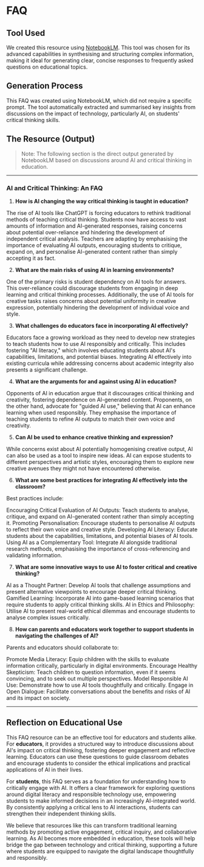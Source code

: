 # FAQ

## Tool Used
We created this resource using [NotebookLM](https://notebooklm.google.com/). This tool was chosen for its advanced capabilities in synthesising and structuring complex information, making it ideal for generating clear, concise responses to frequently asked questions on educational topics.

## Generation Process
This FAQ was created using NotebookLM, which did not require a specific prompt. The tool automatically extracted and summarised key insights from discussions on the impact of technology, particularly AI, on students' critical thinking skills.

## The Resource (Output)

> Note:
> The following section is the direct output generated by NotebookLM based on discussions around AI and critical thinking in education.

---

### AI and Critical Thinking: An FAQ

1. **How is AI changing the way critical thinking is taught in education?**

The rise of AI tools like ChatGPT is forcing educators to rethink traditional methods of teaching critical thinking. Students now have access to vast amounts of information and AI-generated responses, raising concerns about potential over-reliance and hindering the development of independent critical analysis. Teachers are adapting by emphasising the importance of evaluating AI outputs, encouraging students to critique, expand on, and personalise AI-generated content rather than simply accepting it as fact.

2. **What are the main risks of using AI in learning environments?**

One of the primary risks is student dependency on AI tools for answers. This over-reliance could discourage students from engaging in deep learning and critical thinking processes. Additionally, the use of AI tools for creative tasks raises concerns about potential uniformity in creative expression, potentially hindering the development of individual voice and style.

3. **What challenges do educators face in incorporating AI effectively?**

Educators face a growing workload as they need to develop new strategies to teach students how to use AI responsibly and critically. This includes fostering "AI literacy," which involves educating students about AI's capabilities, limitations, and potential biases. Integrating AI effectively into existing curricula while addressing concerns about academic integrity also presents a significant challenge.

4. **What are the arguments for and against using AI in education?**

Opponents of AI in education argue that it discourages critical thinking and creativity, fostering dependence on AI-generated content. Proponents, on the other hand, advocate for "guided AI use," believing that AI can enhance learning when used responsibly. They emphasise the importance of teaching students to refine AI outputs to match their own voice and creativity.

5. **Can AI be used to enhance creative thinking and expression?**

While concerns exist about AI potentially homogenising creative output, AI can also be used as a tool to inspire new ideas. AI can expose students to different perspectives and artistic styles, encouraging them to explore new creative avenues they might not have encountered otherwise.

6. **What are some best practices for integrating AI effectively into the classroom?**

Best practices include:

Encouraging Critical Evaluation of AI Outputs: Teach students to analyse, critique, and expand on AI-generated content rather than simply accepting it.
Promoting Personalisation: Encourage students to personalise AI outputs to reflect their own voice and creative style.
Developing AI Literacy: Educate students about the capabilities, limitations, and potential biases of AI tools.
Using AI as a Complementary Tool: Integrate AI alongside traditional research methods, emphasising the importance of cross-referencing and validating information.

7. **What are some innovative ways to use AI to foster critical and creative thinking?**

AI as a Thought Partner: Develop AI tools that challenge assumptions and present alternative viewpoints to encourage deeper critical thinking.
Gamified Learning: Incorporate AI into game-based learning scenarios that require students to apply critical thinking skills.
AI in Ethics and Philosophy: Utilise AI to present real-world ethical dilemmas and encourage students to analyse complex issues critically.

8. **How can parents and educators work together to support students in navigating the challenges of AI?**

Parents and educators should collaborate to:

Promote Media Literacy: Equip children with the skills to evaluate information critically, particularly in digital environments.
Encourage Healthy Skepticism: Teach children to question information, even if it seems convincing, and to seek out multiple perspectives.
Model Responsible AI Use: Demonstrate how to use AI tools thoughtfully and critically.
Engage in Open Dialogue: Facilitate conversations about the benefits and risks of AI and its impact on society.

---

## Reflection on Educational Use
This FAQ resource can be an effective tool for educators and students alike. For **educators**, it provides a structured way to introduce discussions about AI's impact on critical thinking, fostering deeper engagement and reflective learning. Educators can use these questions to guide classroom debates and encourage students to consider the ethical implications and practical applications of AI in their lives.

For **students**, this FAQ serves as a foundation for understanding how to critically engage with AI. It offers a clear framework for exploring questions around digital literacy and responsible technology use, empowering students to make informed decisions in an increasingly AI-integrated world. By consistently applying a critical lens to AI interactions, students can strengthen their independent thinking skills.

We believe that resources like this can transform traditional learning methods by promoting active engagement, critical inquiry, and collaborative learning. As AI becomes more embedded in education, these tools will help bridge the gap between technology and critical thinking, supporting a future where students are equipped to navigate the digital landscape thoughtfully and responsibly.

